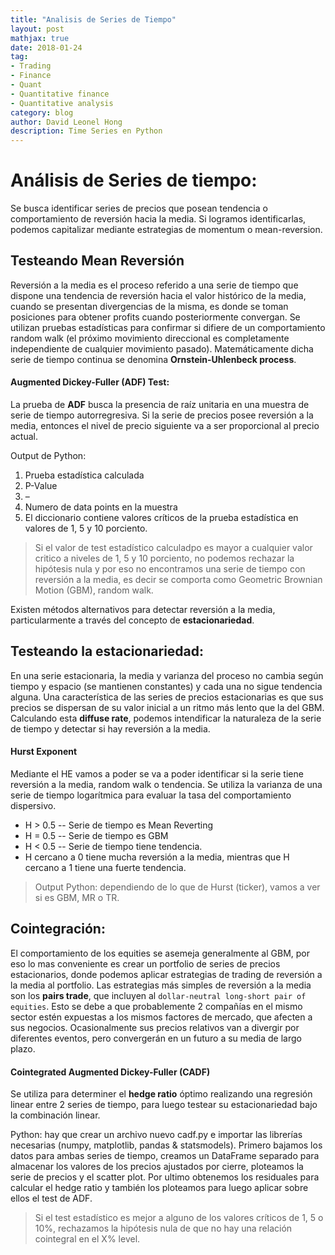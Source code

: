 ```yaml
---
title: "Analisis de Series de Tiempo"
layout: post
mathjax: true
date: 2018-01-24
tag:
- Trading
- Finance
- Quant
- Quantitative finance
- Quantitative analysis
category: blog
author: David Leonel Hong
description: Time Series en Python
---
```

# Análisis de Series de tiempo:

Se busca identificar series de precios que posean tendencia o comportamiento de reversión hacia la media. Si logramos identificarlas, podemos capitalizar mediante estrategias de momentum o mean-reversion. 

## Testeando Mean Reversión

Reversión a la media es el proceso referido a una serie de tiempo que dispone una tendencia de reversión hacia el valor histórico de la media, cuando se presentan divergencias de la misma, es donde se toman posiciones para obtener profits cuando posteriormente convergan. Se utilizan pruebas estadísticas para confirmar si difiere de un comportamiento random walk (el próximo movimiento direccional es completamente independiente de cualquier movimiento pasado). Matemáticamente dicha serie de tiempo continua se denomina **Ornstein-Uhlenbeck process**. 

####  Augmented Dickey-Fuller (ADF) Test:

La prueba de **ADF** busca la presencia de raíz unitaria en una muestra de serie de tiempo autorregresiva. Si la serie de precios posee reversión a la media, entonces el nivel de precio siguiente va a ser proporcional al precio actual.

Output de Python:
1.	Prueba estadística calculada
2.	P-Value
3.	–
4.	Numero de data points en la muestra
5.	El diccionario contiene valores críticos de la prueba estadística en valores de 1, 5 y 10 porciento.

> Si el valor de test estadístico calculadpo es mayor a cualquier valor critico a niveles de 1, 5 y 10 porciento, no podemos rechazar la hipótesis nula y por eso no encontramos una serie de tiempo con reversión a la media, es decir se comporta como Geometric Brownian Motion (GBM), random walk.

Existen métodos alternativos para detectar reversión a la media, particularmente a través del concepto de **estacionariedad**. 

## Testeando la estacionariedad:
 
En una serie estacionaria, la media y varianza del proceso no cambia según tiempo y espacio (se mantienen constantes) y cada una no sigue tendencia alguna. Una característica de las series de precios estacionarias es que sus precios se dispersan de su valor inicial a un ritmo más lento que la del GBM. Calculando esta **diffuse rate**, podemos intendificar la naturaleza de la serie de tiempo y detectar si hay reversión a la media.

#### Hurst Exponent 

Mediante el HE vamos a poder se va a poder identificar si la serie tiene reversión a la media, random walk o tendencia. Se utiliza la varianza de una serie de tiempo logarítmica para evaluar la tasa del comportamiento dispersivo. 

* H > 0.5 -- Serie de tiempo es Mean Reverting
* H = 0.5 -- Serie de tiempo es GBM
* H < 0.5 -- Serie de tiempo tiene tendencia.
* H cercano a 0 tiene mucha reversión a la media, mientras que H cercano a 1 tiene una fuerte tendencia.

> Output Python: dependiendo de lo que de Hurst (ticker), vamos a ver si es GBM, MR o TR.

## Cointegración:

El comportamiento de los equities se asemeja generalmente al GBM, por eso lo mas conveniente es crear un portfolio de series de precios estacionarios, donde podemos aplicar estrategias de trading de reversión a la media al portfolio. Las estrategias más simples de reversión a la media son los **pairs trade**, que incluyen al `dollar-neutral long-short pair of equities`. Esto se debe a que probablemente 2 compañías en el mismo sector estén expuestas a los mismos factores de mercado, que afecten a sus negocios. Ocasionalmente sus precios relativos van a divergir por diferentes eventos, pero convergerán en un futuro a su media de largo plazo.

#### Cointegrated Augmented Dickey-Fuller (CADF)

Se utiliza para determiner el **hedge ratio** óptimo realizando una regresión linear entre 2 series de tiempo, para luego testear su estacionariedad bajo la combinación linear.

Python: hay que crear un archivo nuevo cadf.py e importar las librerías necesarias (numpy, matplotlib, pandas & statsmodels). Primero bajamos los datos para ambas series de tiempo, creamos un DataFrame separado para almacenar los valores de los precios ajustados por cierre, ploteamos la serie de precios y el scatter plot. Por ultimo obtenemos los residuales para calcular el hedge ratio y también los ploteamos para luego aplicar sobre ellos el test de ADF.

> Si el test estadístico es mejor a alguno de los valores críticos de 1, 5 o 10%, rechazamos la hipótesis nula de que no hay una relación cointegral en el X% level. 
